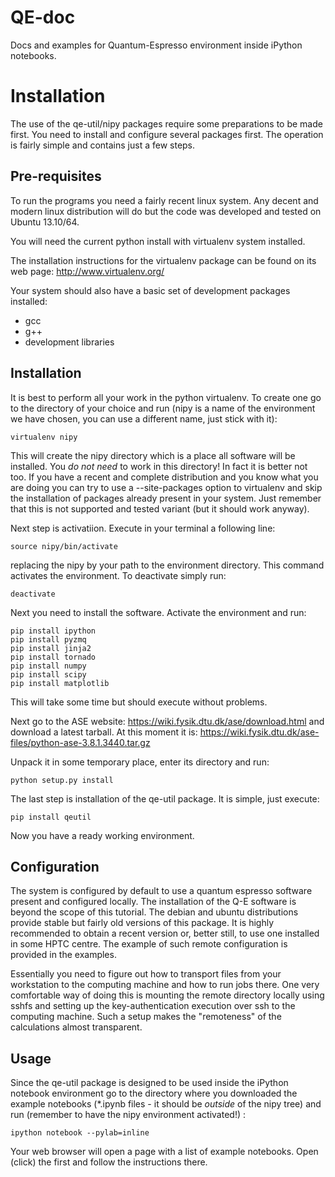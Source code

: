 QE-doc
======

Docs and examples for Quantum-Espresso environment inside iPython notebooks.

Installation
============

The use of the qe-util/nipy packages require some preparations to be made first.
You need to install and configure several packages first. 
The operation is fairly simple and contains just a few steps.

Pre-requisites
--------------

To run the programs you need a fairly recent linux system. 
Any decent and modern linux distribution will do but the code was developed and
tested on Ubuntu 13.10/64.

You will need the current python install with virtualenv system installed.

The installation instructions for the virtualenv package can be found on 
its web page: http://www.virtualenv.org/

Your system should also have a basic set of development packages installed:

 - gcc
 - g++
 - development libraries

Installation
------------

It is best to perform all your work in the python virtualenv. 
To create one go to the directory of your choice and run 
(nipy is a name of the environment we have chosen, you can use a different 
name, just stick with it):

    virtualenv nipy

This will create the nipy directory which is a place all software will be 
installed. You *do not need* to work in this directory! In fact it is better 
not too. If you have a recent and complete distribution and you know what you 
are doing  you can try to use a --site-packages option to virtualenv and skip 
the installation of packages already present in your system. Just remember that
this is not supported and tested variant (but it should work anyway).

Next step is activatiion. Execute in your terminal a following line:

    source nipy/bin/activate

replacing the nipy by your path to the environment directory. This command 
activates the environment. To deactivate simply run:

    deactivate

Next you need to install the software. Activate the environment and run:

    pip install ipython
    pip install pyzmq
    pip install jinja2
    pip install tornado
    pip install numpy
    pip install scipy
    pip install matplotlib

This will take some time but should execute without problems. 

Next go to the ASE website: https://wiki.fysik.dtu.dk/ase/download.html
and download a latest tarball. At this moment it is: 
https://wiki.fysik.dtu.dk/ase-files/python-ase-3.8.1.3440.tar.gz

Unpack it in some temporary place, enter its directory and run:

    python setup.py install

The last step is installation of the qe-util package. 
It is simple, just execute:

    pip install qeutil

Now you have a ready working environment.

Configuration
-------------

The system is configured by default to use a quantum espresso software 
present and configured locally. The installation of the Q-E software is beyond 
the scope of this tutorial. The debian and ubuntu distributions provide 
stable but fairly old versions of this package. It is highly recommended to 
obtain a recent version or, better still, to use one installed in some HPTC 
centre. The example of such remote configuration is provided in the examples.

Essentially you need to figure out how to transport files from your 
workstation to the computing machine and how to run jobs there. 
One very comfortable way of doing this is mounting the remote directory 
locally using sshfs and setting up the key-authentication execution over ssh
to the computing machine. Such a setup makes the "remoteness" of the 
calculations almost transparent.

Usage
-----

Since the qe-util package is designed to be used inside the iPython notebook
environment go to the directory where you downloaded the example notebooks 
(*.ipynb files - it should be *outside* of the nipy tree) and run (remember 
to have the nipy environment activated!) :

    ipython notebook --pylab=inline

Your web browser will open a page with a list of example notebooks. 
Open (click) the first and follow the instructions there.



